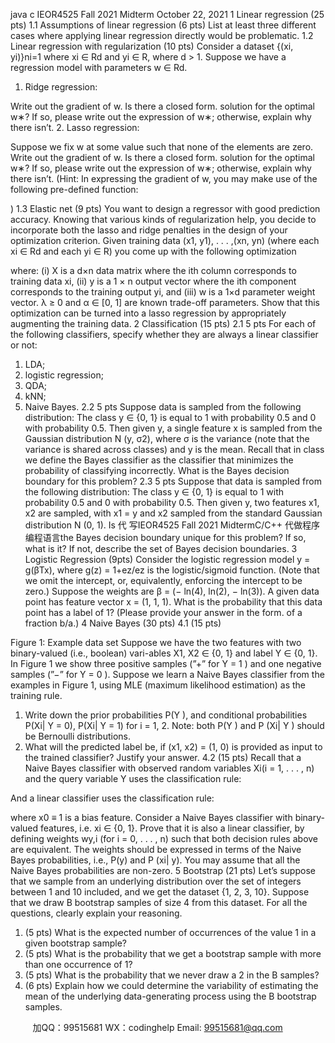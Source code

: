 java c
IEOR4525 Fall 2021 Midterm
October 22, 2021
1 Linear regression (25 pts)
1.1 Assumptions of linear regression (6 pts)
List at least three different cases where applying linear regression directly would be problematic.
1.2 Linear regression with regularization (10 pts)
Consider a dataset {(xi, yi)}ni=1 where xi ∈ Rd and yi ∈ R, where d > 1. Suppose we have a regression model with parameters w ∈ Rd.
1. Ridge regression:

Write out the gradient of w.
Is there a closed form. solution for the optimal w∗? If so, please write out the expression of w∗; otherwise, explain why there isn’t.
2. Lasso regression:

Suppose we fix w at some value such that none of the elements are zero. Write out the gradient of w.
Is there a closed form. solution for the optimal w∗? If so, please write out the expression of w∗; otherwise, explain why there isn’t.
(Hint: In expressing the gradient of w, you may make use of the following pre-defined function:

)
1.3 Elastic net (9 pts)
You want to design a regressor with good prediction accuracy. Knowing that various kinds of regularization help, you decide to incorporate both the lasso and ridge penalties in the design of your optimization criterion. Given training data (x1, y1), . . . ,(xn, yn) (where each xi ∈ Rd and each yi ∈ R) you come up with the following optimization

where: (i) X is a d×n data matrix where the ith column corresponds to training data xi, (ii) y is a 1 × n output vector where the ith component corresponds to the training output yi, and (iii) w is a 1×d parameter weight vector. λ ≥ 0 and α ∈ [0, 1] are known trade-off parameters. Show that this optimization can be turned into a lasso regression by appropriately augmenting the training data.
2 Classification (15 pts)
2.1 5 pts
For each of the following classifiers, specify whether they are always a linear classifier or not:
1. LDA;
2. logistic regression;
3. QDA;
4. kNN;
5. Naive Bayes.
2.2 5 pts
Suppose data is sampled from the following distribution: The class y ∈ {0, 1} is equal to 1 with probability 0.5 and 0 with probability 0.5. Then given y, a single feature x is sampled from the Gaussian distribution N (y, σ2), where σ is the variance (note that the variance is shared across classes) and y is the mean. Recall that in class we define the Bayes classifier as the classifier that minimizes the probability of classifying incorrectly.
What is the Bayes decision boundary for this problem?
2.3 5 pts
Suppose that data is sampled from the following distribution: The class y ∈ {0, 1} is equal to 1 with probability 0.5 and 0 with probability 0.5. Then given y, two features x1, x2 are sampled, with x1 = y and x2 sampled from the standard Gaussian distribution N (0, 1).
Is 代 写IEOR4525 Fall 2021 MidtermC/C++
代做程序编程语言the Bayes decision boundary unique for this problem? If so, what is it? If not, describe the set of Bayes decision boundaries.
3 Logistic Regression (9pts)
Consider the logistic regression model y = g(βTx), where g(z) = 1+ez/ez is the logistic/sigmoid function. (Note that we omit the intercept, or, equivalently, enforcing the intercept to be zero.)
Suppose the weights are β = (− ln(4), ln(2), − ln(3)). A given data point has feature vector x = (1, 1, 1). What is the probability that this data point has a label of 1? (Please provide your answer in the form. of a fraction b/a.)
4 Naive Bayes (30 pts)
4.1 (15 pts)

Figure 1: Example data set
Suppose we have the two features with two binary-valued (i.e., boolean) vari-ables X1, X2 ∈ {0, 1} and label Y ∈ {0, 1}. In Figure 1 we show three positive samples (”+” for Y = 1 ) and one negative samples (”−” for Y = 0 ). Suppose we learn a Naive Bayes classifier from the examples in Figure 1, using MLE (maximum likelihood estimation) as the training rule.
1. Write down the prior probabilities P(Y ), and conditional probabilities P(Xi| Y = 0), P(Xi| Y = 1) for i = 1, 2. Note: both P(Y ) and P (Xi| Y ) should be Bernoulli distributions.
2. What will the predicted label be, if (x1, x2) = (1, 0) is provided as input to the trained classifier? Justify your answer.
4.2 (15 pts)
Recall that a Naive Bayes classifier with observed random variables Xi(i = 1, . . . , n) and the query variable Y uses the classification rule:

And a linear classifier uses the classification rule:

where x0 ≡ 1 is a bias feature.
Consider a Naive Bayes classifier with binary-valued features, i.e. xi ∈ {0, 1}. Prove that it is also a linear classifier, by defining weights wy,i (for i = 0, . . . , n) such that both decision rules above are equivalent. The weights should be expressed in terms of the Naive Bayes probabilities, i.e., P(y) and P (xi| y). You may assume that all the Naive Bayes probabilities are non-zero.
5 Bootstrap (21 pts)
Let’s suppose that we sample from an underlying distribution over the set of integers between 1 and 10 included, and we get the dataset {1, 2, 3, 10}. Suppose that we draw B bootstrap samples of size 4 from this dataset.
For all the questions, clearly explain your reasoning.
1. (5 pts) What is the expected number of occurrences of the value 1 in a given bootstrap sample?
2. (5 pts) What is the probability that we get a bootstrap sample with more than one occurrence of 1?
3. (5 pts) What is the probability that we never draw a 2 in the B samples?
4. (6 pts) Explain how we could determine the variability of estimating the mean of the underlying data-generating process using the B bootstrap samples.





         
加QQ：99515681  WX：codinghelp  Email: 99515681@qq.com
